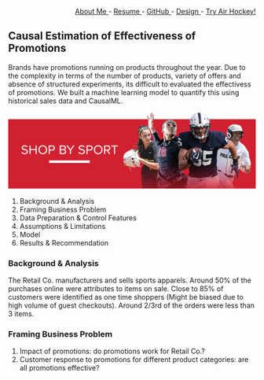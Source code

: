 <div style="text-align: right">
 
   <a href = "https://www.linkedin.com/in/ezhilvelme/" > About Me </a> -
   <a href = "https://drive.google.com/file/d/1LAy5Ol2dtCn14x_uI9mE7Lu4mIqhyvba/view?usp=sharing" > Resume </a> - 
   <a href = "https://github.com/Ezhilvel" > GitHub </a> -
   <a href = "https://www.behance.net/ezhilvelme" > Design </a> -
   <a href = "https://airhockey-love2d.herokuapp.com/" > Try Air Hockey! </a> 

</div>


## Causal Estimation of Effectiveness of Promotions

Brands have promotions running on products throughout the year. Due to the complexity in terms of the number of products, variety of offers and absence of structured experiments, its difficult to evaluated the effectivess of promotions. We built a machine learning model to quantify this using historical sales data and CausalML.

![](https://github.com/Ezhilvel/portfolio/blob/main/causalml/images/causal%20ml%20sale.jpg)

1. Background & Analysis
2. Framing Business Problem
3. Data Preparation & Control Features
4. Assumptions & Limitations
5. Model
6. Results & Recommendation

### Background & Analysis

The Retail Co. manufacturers and sells sports apparels. Around 50% of the purchases online were attributes to items on sale. Close to 85% of customers were identified as one time shoppers (Might be biased due to high volume of guest checkouts). Around 2/3rd of the orders were less than 3 items. 

### Framing Business Problem

1. Impact of promotions: do promotions work for Retail Co.?
2. Customer response to promotions for different product categories: are all promotions effective?
